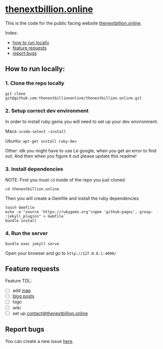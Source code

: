 # [thenextbillion.online](http://thenextbillion.online/)

This is the code for the public facing website [thenextbillion.online](http://thenextbillion.online/).

Index:
* [how to run locally](#how-to-run-locally)
* [feature requests](#feature-requests)
* [report bugs](#report-bugs)

## How to run locally:

### 1. Clone the repo locally

```
git clone git@github.com:thenextbilliononline/thenextbillion.online.git
```

### 2. Setup correct dev environment

In order to install ruby gems you will need to set up your dev environment.

Macs:
`xcode-select —install`

Ubuntu:
`apt-get install ruby-dev`

Other:
idk you might have to use Le google, when you get an error to find out. And then when you figure it out please update this readme!

### 3. Install dependencies

NOTE: First you must `cd` inside of the repo you just cloned

`cd thenextbillion.online`

Then you will create a Gemfile and install the ruby dependencies

```
touch Gemfile
echo -e "source 'https://rubygems.org'\ngem 'github-pages', group: :jekyll_plugins" > Gemfile`
bundle install
```

### 4. Run the server

`bundle exec jekyll serve`

Open your browser and go to `http://127.0.0.1:4000/`

## Feature requests

Feature TDL:
- [ ] add [map](https://www.internetsociety.org/map/global-internet-report/#affordability-fixed-broadband)
- [ ] [blog posts](https://jekyllrb.com/docs/posts/)
- [ ] logo
- [ ] wiki
- [ ] set up contact@thenextbillion.online

## Report bugs

You can create a new issue [here](https://github.com/thenextbilliononline/thenextbillion.online/issues).
